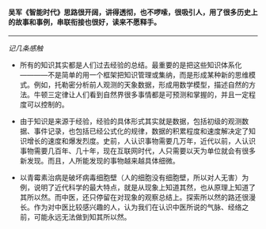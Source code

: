 #### 吴军《智能时代》思路很开阔，讲得透彻，也不啰嗦，很吸引人，用了很多历史上的故事和事例，串联衔接也很好，读来不愿释手。

----

 *记几条感触*

- 所有的知识其实都是人们过去经验的总结。最重要的是把这些知识体系化————不是简单的用一个框架把知识管理或集纳，而是形成某种新的思维模式。例如，托勒密分析前人观测的天象数据，形成用数学模型，描述自然的方法。牛顿三定律让人们看到自然界很多事情都是可预测和掌握的，并且一定程度可以控制的。

- 由于知识是来源于经验，经验的具体形式其实就是数据，包括初级的观测数据、事件记录，也包括已经公式化的规律，数据的积累程度和速度解决定了知识增长的速度和爆发烈度。史前，人认识事物需要几万年，近代以前，人认识事物需要几百年、几十年，现在互联网时代，人只需要以天为单位就会有很多新发现。而且，人所能发现的事物越来越具体细微。

- 以青霉素治病是破坏病毒细胞壁（人的细胞没有细胞壁，所以对人无害）为例，说明了近代科学的最大特点，就是从现象上知道其然，也从原理上知道了其所以然。而中医，还只停留在对现象的观察总结上。探索所以然的路还很漫长。作为对中医比较感兴趣的人，认为我们在认识中医所说的气脉、经络之前，可能永远无法做到知其所以然。

